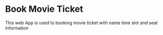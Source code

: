 # Book  Movie Ticket 
This web App is used to booking movie ticket with name time slot and seat information
